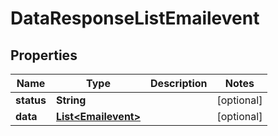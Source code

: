 

# DataResponseListEmailevent


## Properties

| Name | Type | Description | Notes |
|------------ | ------------- | ------------- | -------------|
|**status** | **String** |  |  [optional] |
|**data** | [**List&lt;Emailevent&gt;**](Emailevent.md) |  |  [optional] |



